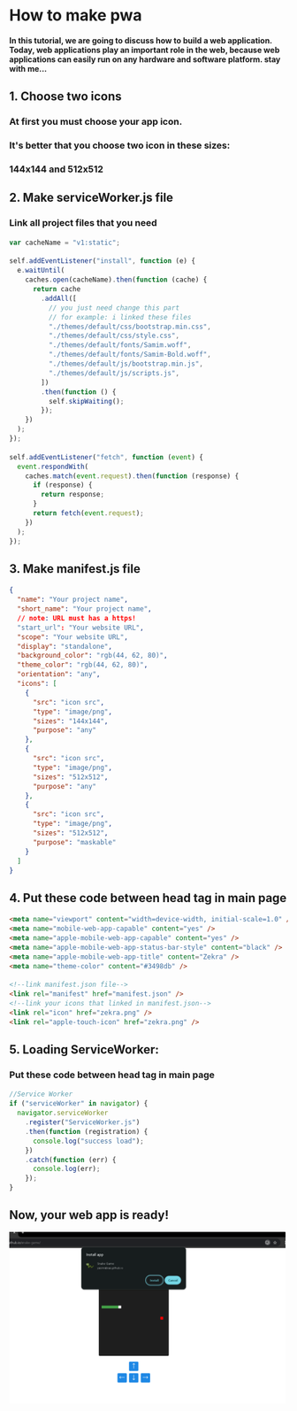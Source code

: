 # How to make pwa

#### In this tutorial, we are going to discuss how to build a web application. Today, web applications play an important role in the web, because web applications can easily run on any hardware and software platform. stay with me...

## 1. Choose two icons

### At first you must choose your app icon.

### It's better that you choose two icon in these sizes:

### 144x144 and 512x512

## 2. Make serviceWorker.js file

### Link all project files that you need

```js
var cacheName = "v1:static";

self.addEventListener("install", function (e) {
  e.waitUntil(
    caches.open(cacheName).then(function (cache) {
      return cache
        .addAll([
          // you just need change this part
          // for example: i linked these files
          "./themes/default/css/bootstrap.min.css",
          "./themes/default/css/style.css",
          "./themes/default/fonts/Samim.woff",
          "./themes/default/fonts/Samim-Bold.woff",
          "./themes/default/js/bootstrap.min.js",
          "./themes/default/js/scripts.js",
        ])
        .then(function () {
          self.skipWaiting();
        });
    })
  );
});

self.addEventListener("fetch", function (event) {
  event.respondWith(
    caches.match(event.request).then(function (response) {
      if (response) {
        return response;
      }
      return fetch(event.request);
    })
  );
});
```

## 3. Make manifest.js file

```json
{
  "name": "Your project name",
  "short_name": "Your project name",
  // note: URL must has a https!
  "start_url": "Your website URL",
  "scope": "Your website URL",
  "display": "standalone",
  "background_color": "rgb(44, 62, 80)",
  "theme_color": "rgb(44, 62, 80)",
  "orientation": "any",
  "icons": [
    {
      "src": "icon src",
      "type": "image/png",
      "sizes": "144x144",
      "purpose": "any"
    },
    {
      "src": "icon src",
      "type": "image/png",
      "sizes": "512x512",
      "purpose": "any"
    },
    {
      "src": "icon src",
      "type": "image/png",
      "sizes": "512x512",
      "purpose": "maskable"
    }
  ]
}
```

## 4. Put these code between head tag in main page

```html
<meta name="viewport" content="width=device-width, initial-scale=1.0" />
<meta name="mobile-web-app-capable" content="yes" />
<meta name="apple-mobile-web-app-capable" content="yes" />
<meta name="apple-mobile-web-app-status-bar-style" content="black" />
<meta name="apple-mobile-web-app-title" content="Zekra" />
<meta name="theme-color" content="#3498db" />

<!--link manifest.json file-->
<link rel="manifest" href="manifest.json" />
<!--link your icons that linked in manifest.json-->
<link rel="icon" href="zekra.png" />
<link rel="apple-touch-icon" href="zekra.png" />
```

## 5. Loading ServiceWorker:

### Put these code between head tag in main page

```js
//Service Worker
if ("serviceWorker" in navigator) {
  navigator.serviceWorker
    .register("ServiceWorker.js")
    .then(function (registration) {
      console.log("success load");
    })
    .catch(function (err) {
      console.log(err);
    });
}
```

## Now, your web app is ready!

<img src="./screenshot.png" width="500">
